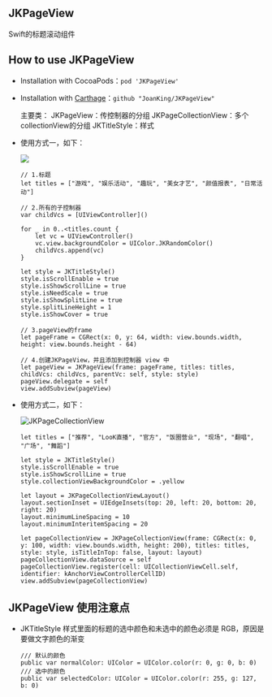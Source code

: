 ## JKPageView
Swift的标题滚动组件

## <a id="How_to_use_JKPageView"></a>How to use JKPageView

* Installation with CocoaPods：`pod 'JKPageView'`
* Installation with [Carthage](https://github.com/Carthage/Carthage)：`github "JoanKing/JKPageView"`

     主要类： 
     JKPageView：传控制器的分组
     JKPageCollectionView：多个collectionView的分组
     JKTitleStyle：样式
- 使用方式一，如下：

     ![](https://upload-images.jianshu.io/upload_images/1728484-648cd156898b86a5.png?imageMogr2/auto-orient/strip%7CimageView2/2/w/1240)

      // 1.标题
      let titles = ["游戏", "娱乐活动", "趣玩", "美女才艺", "颜值报表", "日常活动"]
        
      // 2.所有的子控制器
      var childVcs = [UIViewController]()
        
      for _ in 0..<titles.count {
          let vc = UIViewController()
          vc.view.backgroundColor = UIColor.JKRandomColor()
          childVcs.append(vc)
      }
        
      let style = JKTitleStyle()
      style.isScrollEnable = true
      style.isShowScrollLine = true
      style.isNeedScale = true
      style.isShowSplitLine = true
      style.splitLineHeight = 1
      style.isShowCover = true
        
      // 3.pageView的frame
      let pageFrame = CGRect(x: 0, y: 64, width: view.bounds.width, height: view.bounds.height - 64)
        
      // 4.创建JKPageView，并且添加到控制器 view 中
      let pageView = JKPageView(frame: pageFrame, titles: titles, childVcs: childVcs, parentVc: self, style: style)
      pageView.delegate = self
      view.addSubview(pageView)
      
- 使用方式二，如下：

    ![JKPageCollectionView](https://upload-images.jianshu.io/upload_images/1728484-b78ac5b1f8d3789f.png?imageMogr2/auto-orient/strip%7CimageView2/2/w/1240)

      let titles = ["推荐", "LooK直播", "官方", "饭圈营业", "现场", "翻唱", "广场", "舞蹈"]
        
      let style = JKTitleStyle()
      style.isScrollEnable = true
      style.isShowScrollLine = true
      style.collectionViewBackgroundColor = .yellow
        
      let layout = JKPageCollectionViewLayout()
      layout.sectionInset = UIEdgeInsets(top: 20, left: 20, bottom: 20, right: 20)
      layout.minimumLineSpacing = 10
      layout.minimumInteritemSpacing = 20
        
      let pageCollectionView = JKPageCollectionView(frame: CGRect(x: 0, y: 100, width: view.bounds.width, height: 200), titles: titles, style: style, isTitleInTop: false, layout: layout)
      pageCollectionView.dataSource = self
      pageCollectionView.register(cell: UICollectionViewCell.self, identifier: kAnchorViewControllerCellID)
      view.addSubview(pageCollectionView)
        
## JKPageView 使用注意点
  
- JKTitleStyle 样式里面的标题的选中颜色和未选中的颜色必须是 RGB，原因是要做文字颜色的渐变
    
      /// 默认的颜色
      public var normalColor: UIColor = UIColor.color(r: 0, g: 0, b: 0)
      /// 选中的颜色
      public var selectedColor: UIColor = UIColor.color(r: 255, g: 127, b: 0)
  
  
